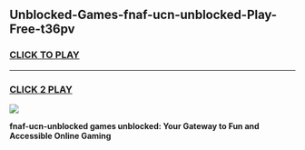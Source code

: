 
## Unblocked-Games-fnaf-ucn-unblocked-Play-Free-t36pv
<h3>
<a href="https://premium76.site?title=fnaf-ucn-unblocked&ref=24M">CLICK TO PLAY</a></h3>
<hr>

<h3>
<a href="https://premium76.site?title=fnaf-ucn-unblocked&ref=24M">CLICK 2 PLAY</a>
  
</h3>

<a href="https://premium76.site?title=fnaf-ucn-unblocked&ref=24M"><img src="https://clearcache.store/games.png"></a>


**fnaf-ucn-unblocked games unblocked: Your Gateway to Fun and Accessible Online Gaming**
